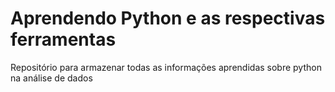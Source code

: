 # Aprendendo Python e as respectivas ferramentas
Repositório para armazenar todas as informações aprendidas sobre python na análise de dados
